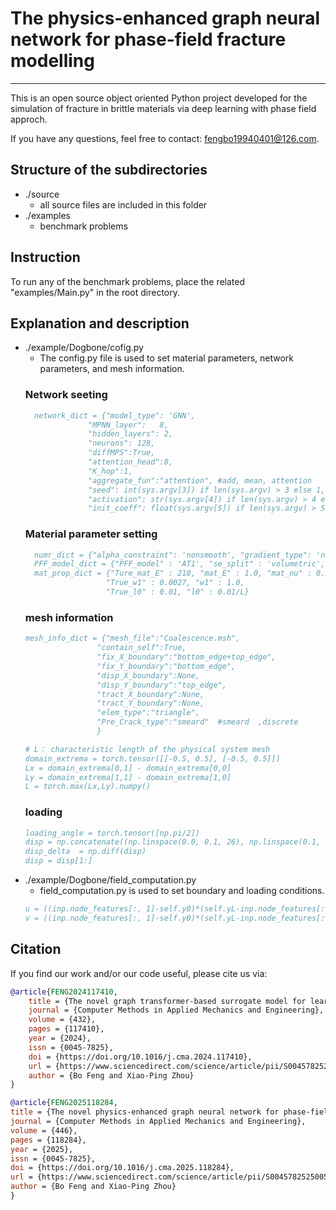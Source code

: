 # **The physics-enhanced graph neural network for phase-field fracture modelling**
***

This is an open source object oriented Python project developed for the simulation of fracture in brittle materials via deep learning with phase field approch. 

If you have any questions, feel free to contact: fengbo19940401@126.com.

## Structure of the subdirectories
* ./source
  - all source files are included in this folder
* ./examples 
  - benchmark problems 

## Instruction
To run any of the benchmark problems, place the related "examples/Main.py" in the root directory. 

## Explanation and description
* ./example/Dogbone/cofig.py
  - The config.py file is used to set material parameters, network parameters, and mesh information.
  ### Network seeting 
  ```bibtex
    network_dict = {"model_type": 'GNN',
                "MPNN_layer":   8,
                "hidden_layers": 2,
                "neurons": 128,
                "diffMPS":True,
                "attention_head":8,
                "K_hop":1,
                "aggregate_fun":"attention", #add, mean, attention
                "seed": int(sys.argv[3]) if len(sys.argv) > 3 else 1,
                "activation": str(sys.argv[4]) if len(sys.argv) > 4 else 'SiLU',
                "init_coeff": float(sys.argv[5]) if len(sys.argv) > 5 else 2.0}
   ```
  ### Material parameter setting
  ```bibtex
    numr_dict = {"alpha_constraint": 'nonsmooth', "gradient_type": 'numerical'}
    PFF_model_dict = {"PFF_model" : 'AT1', "se_split" : 'volumetric', "tol_ir" : 1e-3}
    mat_prop_dict = {"Ture_mat_E" : 210, "mat_E" : 1.0, "mat_nu" : 0.3,
                    "True_w1" : 0.0027, "w1" : 1.0,
                    "True_l0" : 0.01, "l0" : 0.01/L}
   ```
  ### mesh information 
    ```bibtex
    mesh_info_dict = {"mesh_file":"Coalescence.msh",
                    "contain_self":True,
                    "fix_X_boundary":"bottom_edge+top_edge",
                    "fix_Y_boundary":"bottom_edge",
                    "disp_X_boundary":None,
                    "disp_Y_boundary":"top_edge",
                    "tract_X_boundary":None,
                    "tract_Y_boundary":None,
                    "elem_type":"triangle",
                    "Pre_Crack_type":"smeard"  #smeard  ,discrete   
                    }
     ```
     ```bibtex
     # L： characteristic length of the physical system mesh
    domain_extrema = torch.tensor([[-0.5, 0.5], [-0.5, 0.5]])
    Lx = domain_extrema[0,1] - domain_extrema[0,0]
    Ly = domain_extrema[1,1] - domain_extrema[1,0]
    L = torch.max(Lx,Ly).numpy()  
     ```
    ### loading 
    ```bibtex
    loading_angle = torch.tensor([np.pi/2])
    disp = np.concatenate((np.linspace(0.0, 0.1, 26), np.linspace(0.1, 0.2, 101)[1:]), axis=0)
    disp_delta  = np.diff(disp)
    disp = disp[1:]
     ```
* ./example/Dogbone/field_computation.py
  - field_computation.py is used to set boundary and loading conditions.
  ```bibtex
  u = ((inp.node_features[:, 1]-self.y0)*(self.yL-inp.node_features[:, 1])*out_disp[:, 0] + (inp.node_features[:, 1]-self.y0)/(self.yL-self.y0)*torch.cos(self.theta))*self.lmbda_delta + (world_pos[:,0] - inp.node_features[:,0]) * self.non_dim 
  v = ((inp.node_features[:, 1]-self.y0)*(self.yL-inp.node_features[:, 1])*out_disp[:, 1] + (inp.node_features[:, 1]-self.y0)/(self.yL-self.y0)*torch.sin(self.theta))*self.lmbda_delta + (world_pos[:,1] - inp.node_features[:,1]) * self.non_dim 
   ```
## Citation 
If you find our work and/or our code useful, please cite us via:
```bibtex
@article{FENG2024117410,
    title = {The novel graph transformer-based surrogate model for learning physical systems},
    journal = {Computer Methods in Applied Mechanics and Engineering},
    volume = {432},
    pages = {117410},
    year = {2024},
    issn = {0045-7825},
    doi = {https://doi.org/10.1016/j.cma.2024.117410},
    url = {https://www.sciencedirect.com/science/article/pii/S0045782524006650},
    author = {Bo Feng and Xiao-Ping Zhou}
}

@article{FENG2025118284,
title = {The novel physics-enhanced graph neural network for phase-field fracture modelling},
journal = {Computer Methods in Applied Mechanics and Engineering},
volume = {446},
pages = {118284},
year = {2025},
issn = {0045-7825},
doi = {https://doi.org/10.1016/j.cma.2025.118284},
url = {https://www.sciencedirect.com/science/article/pii/S0045782525005560},
author = {Bo Feng and Xiao-Ping Zhou}
}
```
